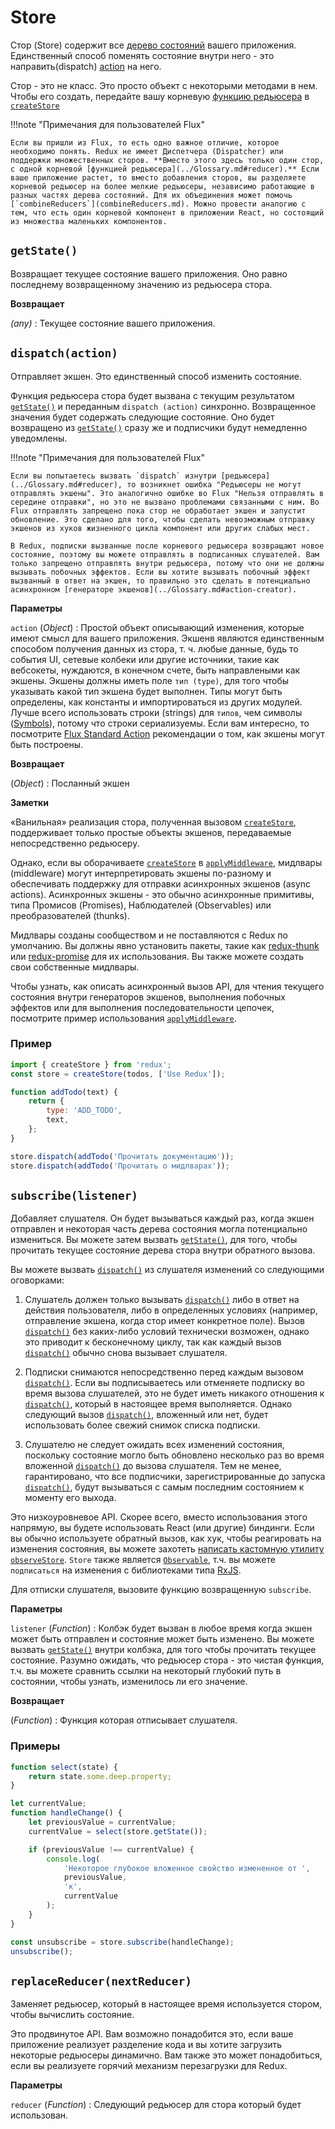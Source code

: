 # Store

Стор (Store) содержит все [дерево состояний](../Glossary.md#state) вашего приложения. Единственный способ поменять состояние внутри него - это направить(dispatch) [action](../Glossary.md#action) на него.

Стор - это не класс. Это просто объект с некоторыми методами в нем. Чтобы его создать, передайте вашу корневую [функцию редьюсера](../Glossary.md#reducer) в [`createStore`](createStore.md)

!!!note "Примечания для пользователей Flux"

    Если вы пришли из Flux, то есть одно важное отличие, которое необходимо понять. Redux не имеет Диспетчера (Dispatcher) или поддержки множественных сторов. **Вместо этого здесь только один стор, с одной корневой [функцией редьюсера](../Glossary.md#reducer).** Если ваше приложение растет, то вместо добавления сторов, вы разделяете корневой редьюсер на более мелкие редьюсеры, независимо работающие в разных частях дерева состояний. Для их объединения может помочь [`combineReducers`](combineReducers.md). Можно провести аналогию с тем, что есть один корневой компонент в приложении React, но состоящий из множества маленьких компонентов.

## `getState()`

Возвращает текущее состояние вашего приложения. Оно равно последнему возвращенному значению из редьюсера стора.

**Возвращает**

_(any)_
: Текущее состояние вашего приложения.

## `dispatch(action)`

Отправляет экшен. Это единственный способ изменить состояние.

Функция редьюсера стора будет вызвана с текущим результатом [`getState()`](#getState) и переданным `dispatch (action)` синхронно. Возвращенное значения будет содержать следующие состояние. Оно будет возвращено из [`getState()`](#getState) сразу же и подписчики будут немедленно уведомлены.

!!!note "Примечания для пользователей Flux"

    Если вы попытаетесь вызвать `dispatch` изнутри [редьюсера](../Glossary.md#reducer), то возникнет ошибка "Редьюсеры не могут отправлять экшены". Это аналогично ошибке во Flux "Нельзя отправлять в середине отправки", но это не вызвано проблемами связанными с ним. Во Flux отправлять запрещено пока стор не обработает экшен и запустит обновление. Это сделано для того, чтобы сделать невозможным отправку экшенов из хуков жизненного цикла компонент или других слабых мест.

    В Redux, подписки вызванные после корневого редьюсера возвращают новое состояние, поэтому вы можете отправлять в подписанных слушателей. Вам только запрещено отправлять внутри редьюсера, потому что они не должны вызывать побочных эффектов. Если вы хотите вызывать побочный эффект вызванный в ответ на экшен, то правильно это сделать в потенциально асинхронном [генераторе экшенов](../Glossary.md#action-creator).

**Параметры**

`action` (_Object_)
: Простой объект описывающий изменения, которые имеют смысл для вашего приложения. Экшенв являются единственным способом получения данных из стора, т. ч. любые данные, будь то события UI, сетевые колбеки или другие источники, такие как вебсокеты, нуждаются, в конечном счете, быть направлеными как экшены. Экшены должны иметь поле `тип (type)`, для того чтобы указывать какой тип экшена будет выполнен. Типы могут быть определены, как константы и импортироваться из других модулей. Лучше всего использовать строки (strings) для `типов`, чем символы ([Symbols](https://developer.mozilla.org/en/docs/Web/JavaScript/Reference/Global_Objects/Symbol)), потому что строки сериализуемы. Если вам интересно, то посмотрите [Flux Standard Action](https://github.com/acdlite/flux-standard-action) рекомендации о том, как экшены могут быть построены.

**Возвращает**

(_Object_)
: Посланный экшен

**Заметки**

«Ванильная» реализация стора, полученная вызовом [`createStore`](createStore.md), поддерживает только простые объекты экшенов, передаваемые непосредственно редьюсеру.

Однако, если вы оборачиваете [`createStore`](createStore.md) в [`applyMiddleware`](applyMiddleware.md), мидлвары (middleware) могут интерпретировать экшены по-разному и обеспечивать поддержку для отправки асинхронных экшенов (async actions). Асинхронных экшены - это обычно асинхронные примитивы, типа Промисов (Promises), Наблюдателей (Observables) или преобразователей (thunks).

Mидлвары созданы сообществом и не поставляются с Redux по умолчанию. Вы должны явно установить пакеты, такие как [redux-thunk](https://github.com/gaearon/redux-thunk) или [redux-promise](https://github.com/acdlite/redux-promise) для их использования. Вы также можете создать свои собственные мидлвары.

Чтобы узнать, как описать асинхронный вызов API, для чтения текущего состояния внутри генераторов экшенов, выполнения побочных эффектов или для выполнения последовательности цепочек, посмотрите пример использования [`applyMiddleware`](applyMiddleware.md).

### Пример

```js
import { createStore } from 'redux';
const store = createStore(todos, ['Use Redux']);

function addTodo(text) {
    return {
        type: 'ADD_TODO',
        text,
    };
}

store.dispatch(addTodo('Прочитать документацию'));
store.dispatch(addTodo('Прочитать о мидлварах'));
```

## `subscribe(listener)`

Добавляет слушателя. Он будет вызываться каждый раз, когда экшен отправлен и некоторая часть дерева состояния могла потенциально измениться. Вы можете затем вызвать [`getState()`](#getState), для того, чтобы прочитать текущее состояние дерева стора внутри обратного вызова.

Вы можете вызвать [`dispatch()`](#dispatch) из слушателя изменений со следующими оговорками:

1.  Слушатель должен только вызывать [`dispatch()`](#dispatch) либо в ответ на действия пользователя, либо в определенных условиях (например, отправление экшена, когда стор имеет конкретное поле). Вызов [`dispatch()`](#dispatch) без каких-либо условий технически возможен, однако это приводит к бесконечному циклу, так как каждый вызов [`dispatch()`](#dispatch) обычно снова вызывает слушателя.

2.  Подписки снимаются непосредственно перед каждым вызовом [`dispatch()`](#dispatch). Если вы подписываетесь или отменяете подписку во время вызова слушателей, это не будет иметь никакого отношения к [`dispatch()`](#dispatch), который в настоящее время выполняется. Однако следующий вызов [`dispatch()`](#dispatch), вложенный или нет, будет использовать более свежий снимок списка подписки.

3.  Слушателю не следует ожидать всех изменений состояния, поскольку состояние могло быть обновлено несколько раз во время вложенной [`dispatch()`](#dispatch) до вызова слушателя. Тем не менее, гарантировано, что все подписчики, зарегистрированные до запуска [`dispatch()`](#dispatch), будут вызываться с самым последним состоянием к моменту его выхода.

Это низкоуровневое API. Скорее всего, вместо использования этого напрямую, вы будете использовать React (или другие) биндинги. Если вы обычно используете обратный вызов, как хук, чтобы реагировать на изменения состояния, вы можете захотеть [написать кастомную утилиту `observeStore`](https://github.com/reactjs/redux/issues/303#issuecomment-125184409). `Store` также является [`Observable`](https://github.com/zenparsing/es-observable), т.ч. вы можете `подписаться` на изменения с библиотеками типа [RxJS](https://github.com/ReactiveX/RxJS).

Для отписки слушателя, вызовите функцию возвращенную `subscribe`.

**Параметры**

`listener` (_Function_)
: Колбэк будет вызван в любое время когда экшен может быть отправлен и состояние может быть изменено. Вы можете вызвать [`getState()`](#getState) внутри колбэка, для того чтобы прочитать текущее состояние. Разумно ожидать, что редьюсер стора - это чистая функция, т.ч. вы можете сравнить ссылки на некоторый глубокий путь в состоянии, чтобы узнать, изменилось ли его значение.

**Возвращает**

(_Function_)
: Функция которая отписывает слушателя.

### Примеры

```js
function select(state) {
    return state.some.deep.property;
}

let currentValue;
function handleChange() {
    let previousValue = currentValue;
    currentValue = select(store.getState());

    if (previousValue !== currentValue) {
        console.log(
            'Некоторое глубокое вложенное свойство измененное от ',
            previousValue,
            'к',
            currentValue
        );
    }
}

const unsubscribe = store.subscribe(handleChange);
unsubscribe();
```

## `replaceReducer(nextReducer)`

Заменяет редьюсер, который в настоящее время используется стором, чтобы вычислить состояние.

Это продвинутое API. Вам возможно понадобится это, если ваше приложение реализует разделение кода и вы хотите загрузить некоторые редьюсеры динамично. Вам также это может понадобиться, если вы реализуете горячий механизм перезагрузки для Redux.

**Параметры**

`reducer` (_Function_)
: Следующий редьюсер для стора который будет использован.
